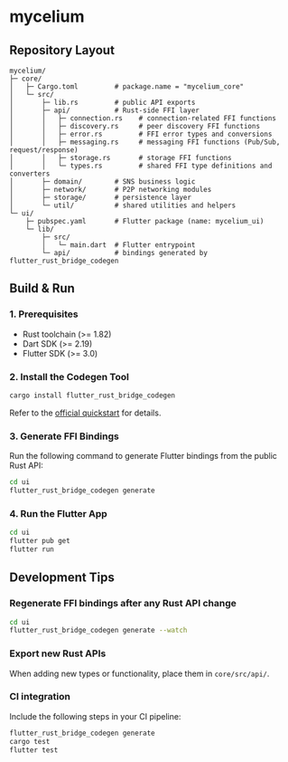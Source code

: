 # mycelium

<!-- Decentralized P2P social network in which every interaction is recorded as a locally replicated, signed acknowledgement. Those pairwise histories weave together into a shared, tamper-resistant record, and users earn tokens by contributing to that record. -->

## Repository Layout

```plain
mycelium/
├─ core/
│   ├─ Cargo.toml         # package.name = "mycelium_core"
│   └─ src/
│       ├─ lib.rs         # public API exports
│       ├─ api/           # Rust-side FFI layer
│       │   ├─ connection.rs    # connection-related FFI functions
│       │   ├─ discovery.rs     # peer discovery FFI functions
│       │   ├─ error.rs         # FFI error types and conversions
│       │   ├─ messaging.rs     # messaging FFI functions (Pub/Sub, request/response)
│       │   ├─ storage.rs       # storage FFI functions
│       │   └─ types.rs         # shared FFI type definitions and converters
│       ├─ domain/        # SNS business logic
│       ├─ network/       # P2P networking modules
│       ├─ storage/       # persistence layer
│       └─ util/          # shared utilities and helpers
└─ ui/
    ├─ pubspec.yaml       # Flutter package (name: mycelium_ui)
    └─ lib/
        ├─ src/
        │   └─ main.dart  # Flutter entrypoint
        └─ api/           # bindings generated by flutter_rust_bridge_codegen
```

## Build & Run

### 1. Prerequisites

* Rust toolchain (>= 1.82)
* Dart SDK (>= 2.19)
* Flutter SDK (>= 3.0)

### 2. Install the Codegen Tool

```bash
cargo install flutter_rust_bridge_codegen
```

Refer to the [official quickstart](https://cjycode.com/flutter_rust_bridge/quickstart#1-install) for details.

### 3. Generate FFI Bindings

Run the following command to generate Flutter bindings from the public Rust API:

```bash
cd ui
flutter_rust_bridge_codegen generate
```

### 4. Run the Flutter App

```bash
cd ui
flutter pub get
flutter run
```

## Development Tips

### Regenerate FFI bindings after any Rust API change

```bash
cd ui
flutter_rust_bridge_codegen generate --watch
```

### Export new Rust APIs

When adding new types or functionality, place them in `core/src/api/`.

### CI integration

Include the following steps in your CI pipeline:

```bash
flutter_rust_bridge_codegen generate
cargo test
flutter test
```
